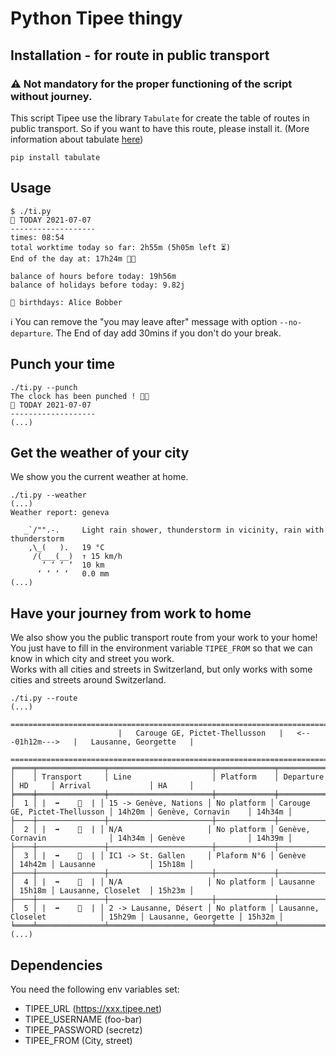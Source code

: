 # Python Tipee thingy

## Installation - for route in public transport
### ⚠️ Not mandatory for the proper functioning of the script without journey.
This script Tipee use the library `Tabulate` for create the table of routes in public transport. So if you want to have this route, please install it. (More information about tabulate [here](https://github.com/astanin/python-tabulate))
```
pip install tabulate
```

## Usage
```
$ ./ti.py
📅 TODAY 2021-07-07
-------------------
times: 08:54 
total worktime today so far: 2h55m (5h05m left ⏳)
End of the day at: 17h24m 🏃💨

balance of hours before today: 19h56m
balance of holidays before today: 9.82j

🎂 birthdays: Alice Bobber
```

ℹ️ You can remove the "you may leave after" message with option `--no-departure`. The End of day add 30mins if you don't do your break.

## Punch your time
```
./ti.py --punch
The clock has been punched ! 🤜⏰
📅 TODAY 2021-07-07
-------------------
(...)
```

## Get the weather of your city
We show you the current weather at home.
```
./ti.py --weather
(...)
Weather report: geneva

   _`/"".-.     Light rain shower, thunderstorm in vicinity, rain with thunderstorm
    ,\_(   ).   19 °C
     /(___(__)  ↑ 15 km/h
       ‘ ‘ ‘ ‘  10 km
      ‘ ‘ ‘ ‘   0.0 mm
(...)
```

## Have your journey from work to home
We also show you the public transport route from your work to your home! You just have to fill in the environment variable `TIPEE_FROM` so that we can know in which city and street you work. <br>
Works with all cities and streets in Switzerland, but only works with some cities and streets around Switzerland.
```
./ti.py --route
(...)
                        ====================================================================================
                        |   Carouge GE, Pictet-Thellusson   |   <---01h12m--->   |   Lausanne, Georgette   |
                        ====================================================================================
╒════╤═══════════════╤═══════════════════════╤═════════════╤═══════════════════════════════╤════════╤═════════════════════╤════════╕
│    │ Transport     │ Line                  │ Platform    │ Departure                     │ HD     │ Arrival             │ HA     │
╞════╪═══════════════╪═══════════════════════╪═════════════╪═══════════════════════════════╪════════╪═════════════════════╪════════╡
│  1 │ |  ➡️    🚊  | │ 15 -> Genève, Nations │ No platform │ Carouge GE, Pictet-Thellusson │ 14h20m │ Genève, Cornavin    │ 14h34m │
├────┼───────────────┼───────────────────────┼─────────────┼───────────────────────────────┼────────┼─────────────────────┼────────┤
│  2 │ |  ➡️    🚶  | │ N/A                   │ No platform │ Genève, Cornavin              │ 14h34m │ Genève              │ 14h39m │
├────┼───────────────┼───────────────────────┼─────────────┼───────────────────────────────┼────────┼─────────────────────┼────────┤
│  3 │ |  ➡️    🚆  | │ IC1 -> St. Gallen     │ Plaform N°6 │ Genève                        │ 14h42m │ Lausanne            │ 15h18m │
├────┼───────────────┼───────────────────────┼─────────────┼───────────────────────────────┼────────┼─────────────────────┼────────┤
│  4 │ |  ➡️    🚶  | │ N/A                   │ No platform │ Lausanne                      │ 15h18m │ Lausanne, Closelet  │ 15h23m │
├────┼───────────────┼───────────────────────┼─────────────┼───────────────────────────────┼────────┼─────────────────────┼────────┤
│  5 │ |  ➡️    🚌  | │ 2 -> Lausanne, Désert │ No platform │ Lausanne, Closelet            │ 15h29m │ Lausanne, Georgette │ 15h32m │
╘════╧═══════════════╧═══════════════════════╧═════════════╧═══════════════════════════════╧════════╧═════════════════════╧════════╛
(...)
```

## Dependencies
You need the following env variables set:
- TIPEE_URL (https://xxx.tipee.net)
- TIPEE_USERNAME (foo-bar)
- TIPEE_PASSWORD (secretz)
- TIPEE_FROM (City, street)